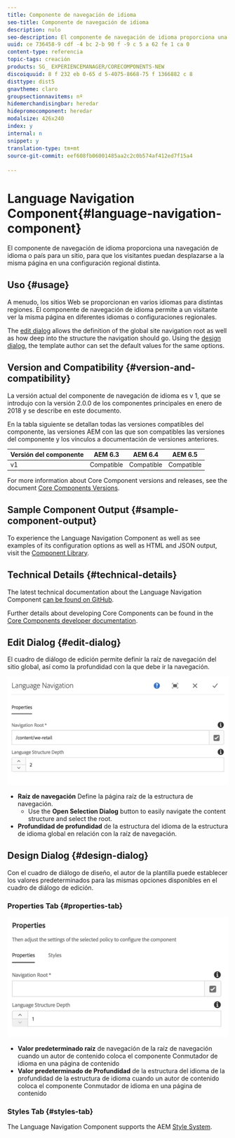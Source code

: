 ```yaml
---
title: Componente de navegación de idioma
seo-title: Componente de navegación de idioma
description: nulo
seo-description: El componente de navegación de idioma proporciona una navegación de idioma o país para un sitio, para que los visitantes puedan desplazarse a la misma página en una configuración regional distinta.
uuid: ce 736458-9 cdf -4 bc 2-b 90 f -9 c 5 a 62 fe 1 ca 0
content-type: referencia
topic-tags: creación
products: SG_ EXPERIENCEMANAGER/CORECOMPONENTS-NEW
discoiquuid: 8 f 232 eb 0-65 d 5-4075-8668-75 f 1366882 c 8
disttype: dist5
gnavtheme: claro
groupsectionnavitems: nº
hidemerchandisingbar: heredar
hidepromocomponent: heredar
modalsize: 426x240
index: y
internal: n
snippet: y
translation-type: tm+mt
source-git-commit: eef608fb06001485aa2c2c0b574af412ed7f15a4

---
```



# Language Navigation Component{#language-navigation-component}

El componente de navegación de idioma proporciona una navegación de idioma o país para un sitio, para que los visitantes puedan desplazarse a la misma página en una configuración regional distinta.

## Uso {#usage}

A menudo, los sitios Web se proporcionan en varios idiomas para distintas regiones. El componente de navegación de idioma permite a un visitante ver la misma página en diferentes idiomas o configuraciones regionales.

The [edit dialog](#edit-dialog) allows the definition of the global site navigation root as well as how deep into the structure the navigation should go. Using the [design dialog](#design-dialog), the template author can set the default values for the same options.

## Version and Compatibility {#version-and-compatibility}

La versión actual del componente de navegación de idioma es v 1, que se introdujo con la versión 2.0.0 de los componentes principales en enero de 2018 y se describe en este documento.

En la tabla siguiente se detallan todas las versiones compatibles del componente, las versiones AEM con las que son compatibles las versiones del componente y los vínculos a documentación de versiones anteriores.

| Versión del componente | AEM 6.3 | AEM 6.4 | AEM 6.5 |
|--- |--- |--- |--- |
| v1 | Compatible | Compatible | Compatible |


For more information about Core Component versions and releases, see the document [Core Components Versions](versions.md).

## Sample Component Output {#sample-component-output}

To experience the Language Navigation Component as well as see examples of its configuration options as well as HTML and JSON output, visit the [Component Library](http://opensource.adobe.com/aem-core-wcm-components/library/language-navigation/language-structure/us/en/language-navigation.html).

## Technical Details {#technical-details}

The latest technical documentation about the Language Navigation Component [can be found on GitHub](https://github.com/adobe/aem-core-wcm-components/blob/master/content/src/content/jcr_root/apps/core/wcm/components/languagenavigation/v1/languagenavigation).

Further details about developing Core Components can be found in the [Core Components developer documentation](developing.md).

## Edit Dialog {#edit-dialog}

El cuadro de diálogo de edición permite definir la raíz de navegación del sitio global, así como la profundidad con la que debe ir la navegación.

![](assets/screen_shot_2018-01-12at133353.png)

* **Raíz
de navegación** Define la página raíz de la estructura de navegación.
   * Use the **Open Selection Dialog** button to easily navigate the content structure and select the root.
* **Profundidad de profundidad**
de la estructura del idioma de la estructura de idioma global en relación con la raíz de navegación.

## Design Dialog {#design-dialog}

Con el cuadro de diálogo de diseño, el autor de la plantilla puede establecer los valores predeterminados para las mismas opciones disponibles en el cuadro de diálogo de edición.

### Properties Tab {#properties-tab}

![](assets/screen_shot_2018-01-12at133642.png)

* **Valor predeterminado raíz**
de navegación de la raíz de navegación cuando un autor de contenido coloca el componente Conmutador de idioma en una página de contenido
* **Valor predeterminado de Profundidad**
de la estructura del idioma de la profundidad de la estructura de idioma cuando un autor de contenido coloca el componente Conmutador de idioma en una página de contenido

### Styles Tab {#styles-tab}

The Language Navigation Component supports the AEM [Style System](authoring.md#component-styling).